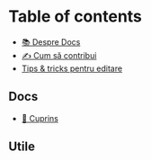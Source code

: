 # Table of contents

* [📚 Despre Docs](README.md)
* [✍ Cum să contribui](contributions.md)
* [Tips & tricks pentru editare](tips-and-tricks-pentru-editare.md)

## Docs

* [📖 Cuprins](docs/cuprins.md)

## Utile

